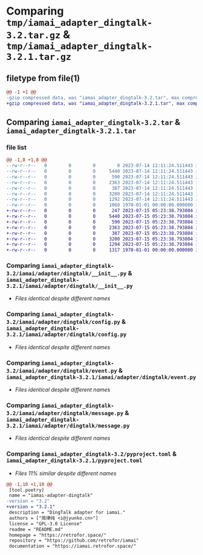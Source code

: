 # Comparing `tmp/iamai_adapter_dingtalk-3.2.tar.gz` & `tmp/iamai_adapter_dingtalk-3.2.1.tar.gz`

## filetype from file(1)

```diff
@@ -1 +1 @@
-gzip compressed data, was "iamai_adapter_dingtalk-3.2.tar", max compression
+gzip compressed data, was "iamai_adapter_dingtalk-3.2.1.tar", max compression
```

## Comparing `iamai_adapter_dingtalk-3.2.tar` & `iamai_adapter_dingtalk-3.2.1.tar`

### file list

```diff
@@ -1,8 +1,8 @@
--rw-r--r--   0        0        0        0 2023-07-14 12:11:24.511443 iamai_adapter_dingtalk-3.2/README.md
--rw-r--r--   0        0        0     5440 2023-07-14 12:11:24.511443 iamai_adapter_dingtalk-3.2/iamai/adapter/dingtalk/__init__.py
--rw-r--r--   0        0        0      590 2023-07-14 12:11:24.511443 iamai_adapter_dingtalk-3.2/iamai/adapter/dingtalk/config.py
--rw-r--r--   0        0        0     2363 2023-07-14 12:11:24.511443 iamai_adapter_dingtalk-3.2/iamai/adapter/dingtalk/event.py
--rw-r--r--   0        0        0      387 2023-07-14 12:11:24.511443 iamai_adapter_dingtalk-3.2/iamai/adapter/dingtalk/exceptions.py
--rw-r--r--   0        0        0     3200 2023-07-14 12:11:24.511443 iamai_adapter_dingtalk-3.2/iamai/adapter/dingtalk/message.py
--rw-r--r--   0        0        0     1292 2023-07-14 12:11:24.511443 iamai_adapter_dingtalk-3.2/pyproject.toml
--rw-r--r--   0        0        0     1068 1970-01-01 00:00:00.000000 iamai_adapter_dingtalk-3.2/PKG-INFO
+-rw-r--r--   0        0        0      247 2023-07-15 05:23:38.793804 iamai_adapter_dingtalk-3.2.1/README.md
+-rw-r--r--   0        0        0     5440 2023-07-15 05:23:38.793804 iamai_adapter_dingtalk-3.2.1/iamai/adapter/dingtalk/__init__.py
+-rw-r--r--   0        0        0      590 2023-07-15 05:23:38.793804 iamai_adapter_dingtalk-3.2.1/iamai/adapter/dingtalk/config.py
+-rw-r--r--   0        0        0     2363 2023-07-15 05:23:38.793804 iamai_adapter_dingtalk-3.2.1/iamai/adapter/dingtalk/event.py
+-rw-r--r--   0        0        0      387 2023-07-15 05:23:38.793804 iamai_adapter_dingtalk-3.2.1/iamai/adapter/dingtalk/exceptions.py
+-rw-r--r--   0        0        0     3200 2023-07-15 05:23:38.793804 iamai_adapter_dingtalk-3.2.1/iamai/adapter/dingtalk/message.py
+-rw-r--r--   0        0        0     1294 2023-07-15 05:23:38.793804 iamai_adapter_dingtalk-3.2.1/pyproject.toml
+-rw-r--r--   0        0        0     1317 1970-01-01 00:00:00.000000 iamai_adapter_dingtalk-3.2.1/PKG-INFO
```

### Comparing `iamai_adapter_dingtalk-3.2/iamai/adapter/dingtalk/__init__.py` & `iamai_adapter_dingtalk-3.2.1/iamai/adapter/dingtalk/__init__.py`

 * *Files identical despite different names*

### Comparing `iamai_adapter_dingtalk-3.2/iamai/adapter/dingtalk/config.py` & `iamai_adapter_dingtalk-3.2.1/iamai/adapter/dingtalk/config.py`

 * *Files identical despite different names*

### Comparing `iamai_adapter_dingtalk-3.2/iamai/adapter/dingtalk/event.py` & `iamai_adapter_dingtalk-3.2.1/iamai/adapter/dingtalk/event.py`

 * *Files identical despite different names*

### Comparing `iamai_adapter_dingtalk-3.2/iamai/adapter/dingtalk/message.py` & `iamai_adapter_dingtalk-3.2.1/iamai/adapter/dingtalk/message.py`

 * *Files identical despite different names*

### Comparing `iamai_adapter_dingtalk-3.2/pyproject.toml` & `iamai_adapter_dingtalk-3.2.1/pyproject.toml`

 * *Files 11% similar despite different names*

```diff
@@ -1,10 +1,10 @@
 [tool.poetry]
 name = "iamai-adapter-dingtalk"
-version = "3.2"
+version = "3.2.1"
 description = "DingTalk adapter for iamai."
 authors = ["简律纯 <i@jyunko.cn>"]
 license = "GPL-3.0 License"
 readme = "README.md"
 homepage = "https://retrofor.space/"
 repository = "https://github.com/retrofor/iamai"
 documentation = "https://iamai.retrofor.space/"
```

